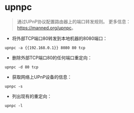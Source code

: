 # upnpc

> 通过UPnP协议配置路由器上的端口转发规则。
> 更多信息：<https://manned.org/upnpc>。

- 将外部TCP端口80转发到本地机器的8080端口：

`upnpc -a {{192.168.0.1}} 8080 80 tcp`

- 删除外部TCP端口80的任何端口重定向：

`upnpc -d 80 tcp`

- 获取网络上UPnP设备的信息：

`upnpc -s`

- 列出现有的重定向：

`upnpc -l`